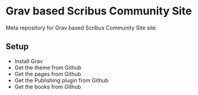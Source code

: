 # Grav based Scribus Community Site

Meta repository for Grav based Scribus Community Site site

## Setup

- Install Grav
- Get the theme from Github
- Get the pages from Github
- Get the Publishing plugin from Github
- Get the books from Github
